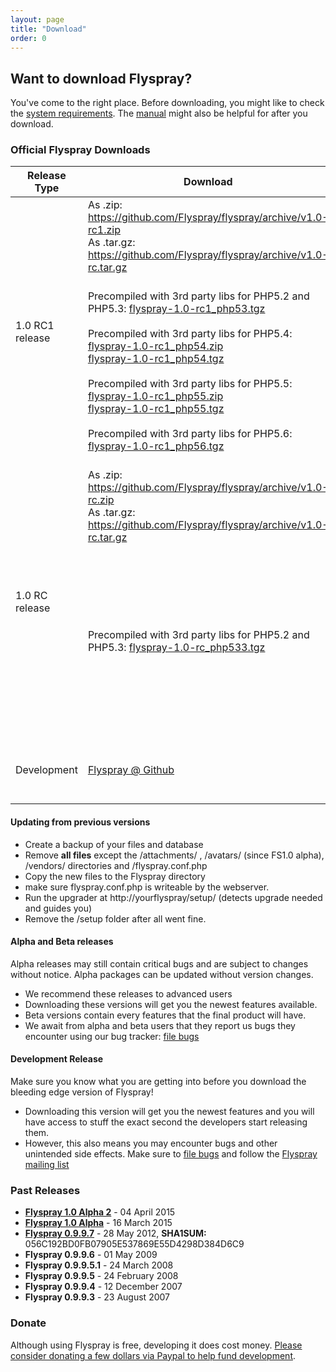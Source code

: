 ```yaml
---
layout: page
title: "Download"
order: 0
---
```


## Want to download Flyspray? 

You've come to the right place. Before downloading, you might like to check the [system requirements]({{baseurl}}/docs/requirements). The [manual]({{baseurl}}/manual) might also be helpful for after you download.

### Official Flyspray Downloads

<table class="table">
<thead>
	<tr>
		<th>Release Type</th>
		<th>Download</th>
		<th>Notes</th>
	</tr>
</thead>
<tbody>
	<tr>
		<td rowspan="2">1.0 RC1 release</td>
		<td>As .zip:<br/>
		<a href="https://github.com/Flyspray/flyspray/archive/v1.0-rc1.zip">https://github.com/Flyspray/flyspray/archive/v1.0-rc1.zip</a><br/>As .tar.gz:<br/>
		<a href="https://github.com/Flyspray/flyspray/archive/v1.0-rc1.tar.gz">https://github.com/Flyspray/flyspray/archive/v1.0-rc.tar.gz</a>
		</td>
		<td>Current recommended stable release</td>
	</tr>
	<tr>
		<td>Precompiled with 3rd party libs for PHP5.2 and PHP5.3: 
		<a href="http://flyspray.org/packed/flyspray-1.0-rc1_php53.tgz">flyspray-1.0-rc1_php53.tgz</a>
		<br/><br/>Precompiled with 3rd party libs for PHP5.4: 
		<a href="http://flyspray.org/packed/flyspray-1.0-rc1_php54.tgz">flyspray-1.0-rc1_php54.zip</a>
		<br/><a href="http://flyspray.org/packed/flyspray-1.0-rc1_php54.tgz">flyspray-1.0-rc1_php54.tgz</a>
		<br/><br/>Precompiled with 3rd party libs for PHP5.5:
		<a href="http://flyspray.org/packed/flyspray-1.0-rc1_php55.tgz">flyspray-1.0-rc1_php55.zip</a>
		<br/><a href="http://flyspray.org/packed/flyspray-1.0-rc1_php55.tgz">flyspray-1.0-rc1_php55.tgz</a>
		<br/><br/>Precompiled with 3rd party libs for PHP5.6:
		<a href="http://flyspray.org/packed/flyspray-1.0-rc1_php56.tgz">flyspray-1.0-rc1_php56.tgz</a>
		</td>
		<td>For people who cannot run composer on command line on their web hosting: releases that contain all required 3rd party libraries in one .zip or .tgz for different versions of PHP</td>
	</tr>
	<tr>
		<td rowspan="2">1.0 RC release</td>
		<td>As .zip: <a href="https://github.com/Flyspray/flyspray/archive/v1.0-rc.zip">https://github.com/Flyspray/flyspray/archive/v1.0-rc.zip</a><br/>As .tar.gz: <a href="https://github.com/Flyspray/flyspray/archive/v1.0-rc.tar.gz">https://github.com/Flyspray/flyspray/archive/v1.0-rc.tar.gz</a>
		</td>
		<td>First "release candit" release</td>
	</tr>
	<tr>
		<td>Precompiled with 3rd party libs for PHP5.2 and PHP5.3: <a href="http://flyspray.org/packed/flyspray-1.0-rc_php533.tgz">flyspray-1.0-rc_php533.tgz</a>
		</td>
		<td>For people who cannot run composer on command line on their web hosting: releases that contain all required 3rd party libraries in one .zip or .tgz for different versions of PHP</td>
	</tr>
	<tr>
		<td>Development</td>
		<td><a href="https://github.com/flyspray/flyspray">Flyspray @ Github</a></td>
		<td> See <a href="/manual/devel_version">Installing from Github</a> - not recommended for production</td>
	</tr>
</tbody>
</table>

#### Updating from previous versions 

  * Create a backup of your files and database
  * Remove **all files** except the /attachments/ , /avatars/ (since FS1.0 alpha), /vendors/ directories and /flyspray.conf.php
   * Copy the new files to the Flyspray directory
  * make sure flyspray.conf.php is writeable by the webserver.
  * Run the upgrader at http://yourflyspray/setup/ (detects upgrade needed and guides you)
  * Remove the /setup folder after all went fine.


#### Alpha and Beta releases

Alpha releases may still contain critical bugs and are subject to changes without notice. Alpha packages can be updated without version changes.

* We recommend these releases to advanced users
* Downloading these versions will get you the newest features available.
* Beta versions contain every features that the final product will have.
* We await from alpha and beta users that they report us bugs they encounter using our bug tracker: [file bugs](http://bugs.flyspray.org)


#### Development Release

Make sure you know what you are getting into before you download the bleeding edge version of Flyspray!

* Downloading this version will get you the newest features and you will have access to stuff the exact second the developers start releasing them.
* However, this also means you may encounter bugs and other unintended side effects. Make sure to [file bugs](http://bugs.flyspray.org) and follow the [Flyspray mailing list]({{baseurl}}/community/mailing-list)
 

### Past Releases
 *  **[Flyspray 1.0 Alpha 2](http://flyspray.org/packed/flyspray-1.0.alpha2.zip)** - 04 April 2015
 *  **[Flyspray 1.0 Alpha](http://flyspray.org/packed/flyspray-1.0.alpha.zip)** - 16 March 2015
 *  **[Flyspray 0.9.9.7](http://flyspray.org/packed/flyspray-0.9.9.7.zip)** - 28 May 2012, <strong>SHA1SUM:</strong> 056C192BD0FB07905E537869E55D4298D384D6C9
 *  **Flyspray 0.9.9.6** - 01 May 2009
 *  **Flyspray 0.9.9.5.1** - 24 March 2008
 *  **Flyspray 0.9.9.5** - 24 February 2008
 *  **Flyspray 0.9.9.4** - 12 December 2007
 *  **Flyspray 0.9.9.3** - 23 August 2007

### Donate
Although using Flyspray is free, developing it does cost money. [Please consider donating a few dollars via Paypal to help fund development](https://www.paypal.com/xclick/business=connect@thevelozgroup.com&amp;item_name=Flyspray+Donation&amp;no_shipping=1&amp;no_note=1&amp;tax=0).

